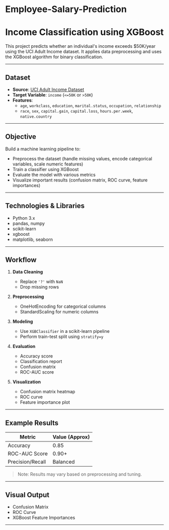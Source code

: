 # Employee-Salary-Prediction
# Income Classification using XGBoost

This project predicts whether an individual's income exceeds $50K/year using the UCI Adult Income dataset. It applies data preprocessing and uses the XGBoost algorithm for binary classification.

---

## Dataset

- **Source**: [UCI Adult Income Dataset](https://archive.ics.uci.edu/ml/datasets/adult)
- **Target Variable**: `income` (`<=50K` or `>50K`)
- **Features**:
  - `age`, `workclass`, `education`, `marital.status`, `occupation`, `relationship`
  - `race`, `sex`, `capital.gain`, `capital.loss`, `hours.per.week`, `native.country`

---

## Objective

Build a machine learning pipeline to:
- Preprocess the dataset (handle missing values, encode categorical variables, scale numeric features)
- Train a classifier using XGBoost
- Evaluate the model with various metrics
- Visualize important results (confusion matrix, ROC curve, feature importances)

---

## Technologies & Libraries

- Python 3.x
- pandas, numpy
- scikit-learn
- xgboost
- matplotlib, seaborn

---

## Workflow

1. **Data Cleaning**
   - Replace `'?'` with `NaN`
   - Drop missing rows

2. **Preprocessing**
   - OneHotEncoding for categorical columns
   - StandardScaling for numeric columns

3. **Modeling**
   - Use `XGBClassifier` in a scikit-learn pipeline
   - Perform train-test split using `stratify=y`

4. **Evaluation**
   - Accuracy score
   - Classification report
   - Confusion matrix
   - ROC-AUC score

5. **Visualization**
   - Confusion matrix heatmap
   - ROC curve
   - Feature importance plot

---

## Example Results

| Metric              | Value (Approx) |
|---------------------|----------------|
| Accuracy            | 0.85           |
| ROC-AUC Score       | 0.90+          |
| Precision/Recall    | Balanced       |

> Note: Results may vary based on preprocessing and tuning.

---

## Visual Output

- Confusion Matrix  
- ROC Curve  
- XGBoost Feature Importances

---


